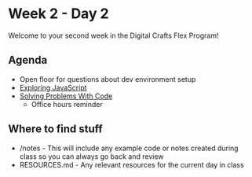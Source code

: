 # Week 2 - Day 2

Welcome to your second week in the Digital Crafts Flex Program!

## Agenda

- Open floor for questions about dev environment setup
- [Exploring JavaScript](https://learn.digitalcrafts.com/flex/lessons/solving-problems-using-code-js/js-101/#summary)
- [Solving Problems With Code](https://learn.digitalcrafts.com/flex/lessons/solving-problems-using-code-js/common-patterns/#learning-objectives)
  - Office hours reminder

## Where to find stuff
- /notes - This will include any example code or notes created during class so you can always go back and review
- RESOURCES.md - Any relevant resources for the current day in class


